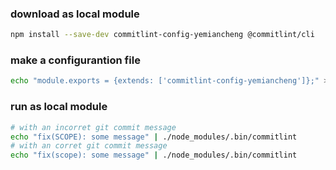 ### download as local module
```sh
npm install --save-dev commitlint-config-yemiancheng @commitlint/cli
```

### make a configurantion file
```sh
echo "module.exports = {extends: ['commitlint-config-yemiancheng']};" > commitlint.config.js
```

### run as local module
```sh
# with an incorret git commit message
echo "fix(SCOPE): some message" | ./node_modules/.bin/commitlint
# with an corret git commit message
echo "fix(scope): some message" | ./node_modules/.bin/commitlint
```